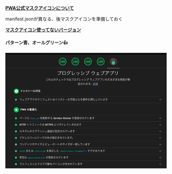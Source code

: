 [**PWA公式マスクアイコンについて**](https://web.dev/maskable-icon-audit/?utm_source=lighthouse&utm_medium=devtools)  

manifest.jsonが異なる、後マスクアイコンを準備しておく  

[**マスクアイコン使ってないバージョン**](https://github.com/ryosuke1256/pwa-sample)  

#### パターン青、オールグリーン👍  
<img src="https://github.com/ryosuke1256/image/blob/main/pwa2.png" />

